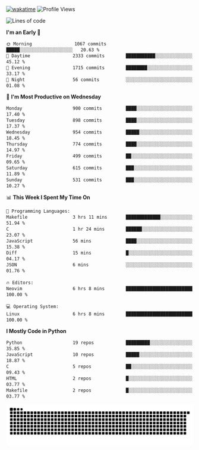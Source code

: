 [![wakatime](https://wakatime.com/badge/user/b920b284-3cde-4cd4-b72e-f7f22d050b16.svg)](https://wakatime.com/@b920b284-3cde-4cd4-b72e-f7f22d050b16)
![Profile Views](http://img.shields.io/badge/Profile%20Views-4586-blue)
<!--START_SECTION:waka-->
![Lines of code](https://img.shields.io/badge/From%20Hello%20World%20I%27ve%20Written-5.1%20million%20lines%20of%20code-blue)

**I'm an Early 🐤** 

```text
🌞 Morning                1067 commits        █████░░░░░░░░░░░░░░░░░░░░   20.63 % 
🌆 Daytime                2333 commits        ███████████░░░░░░░░░░░░░░   45.12 % 
🌃 Evening                1715 commits        ████████░░░░░░░░░░░░░░░░░   33.17 % 
🌙 Night                  56 commits          ░░░░░░░░░░░░░░░░░░░░░░░░░   01.08 % 
```
📅 **I'm Most Productive on Wednesday** 

```text
Monday                   900 commits         ████░░░░░░░░░░░░░░░░░░░░░   17.40 % 
Tuesday                  898 commits         ████░░░░░░░░░░░░░░░░░░░░░   17.37 % 
Wednesday                954 commits         █████░░░░░░░░░░░░░░░░░░░░   18.45 % 
Thursday                 774 commits         ████░░░░░░░░░░░░░░░░░░░░░   14.97 % 
Friday                   499 commits         ██░░░░░░░░░░░░░░░░░░░░░░░   09.65 % 
Saturday                 615 commits         ███░░░░░░░░░░░░░░░░░░░░░░   11.89 % 
Sunday                   531 commits         ███░░░░░░░░░░░░░░░░░░░░░░   10.27 % 
```


📊 **This Week I Spent My Time On** 

```text
💬 Programming Languages: 
Makefile                 3 hrs 11 mins       █████████████░░░░░░░░░░░░   51.94 % 
C                        1 hr 24 mins        ██████░░░░░░░░░░░░░░░░░░░   23.07 % 
JavaScript               56 mins             ████░░░░░░░░░░░░░░░░░░░░░   15.38 % 
Diff                     15 mins             █░░░░░░░░░░░░░░░░░░░░░░░░   04.17 % 
JSON                     6 mins              ░░░░░░░░░░░░░░░░░░░░░░░░░   01.76 % 

🔥 Editors: 
Neovim                   6 hrs 8 mins        █████████████████████████   100.00 % 

💻 Operating System: 
Linux                    6 hrs 8 mins        █████████████████████████   100.00 % 
```

**I Mostly Code in Python** 

```text
Python                   19 repos            █████████░░░░░░░░░░░░░░░░   35.85 % 
JavaScript               10 repos            █████░░░░░░░░░░░░░░░░░░░░   18.87 % 
C                        5 repos             ██░░░░░░░░░░░░░░░░░░░░░░░   09.43 % 
HTML                     2 repos             █░░░░░░░░░░░░░░░░░░░░░░░░   03.77 % 
Makefile                 2 repos             █░░░░░░░░░░░░░░░░░░░░░░░░   03.77 % 
```




<!--END_SECTION:waka-->
![Snake animation](https://raw.githubusercontent.com/timmypidashev/timmypidashev/main/commits.svg)
